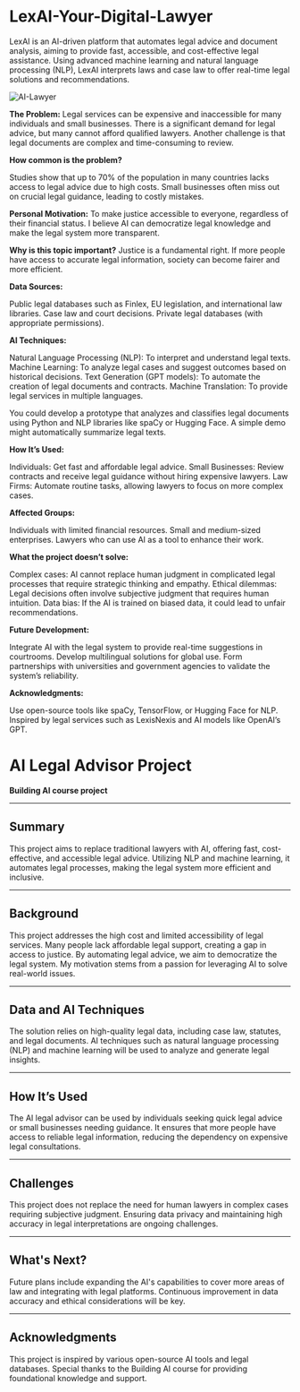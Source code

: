# LexAI-Your-Digital-Lawyer
LexAI is an AI-driven platform that automates legal advice and document analysis, aiming to provide fast, accessible, and cost-effective legal assistance. Using advanced machine learning and natural language processing (NLP), LexAI interprets laws and case law to offer real-time legal solutions and recommendations.

![AI-Lawyer](https://github.com/Fritz200/LexAI-Your-Digital-Lawyer/blob/main/DALL%C2%B7E%202024-11-28%2012.59.54%20-%20A%20futuristic%20office%20scene%20showing%20a%20lawyer's%20desk%20with%20a%20large%20AI%20interface%20taking%20over%20the%20role%20of%20a%20human%20lawyer.%20The%20AI%20is%20represented%20by%20a%20sleek%20h.jpeg)

**The Problem:**
Legal services can be expensive and inaccessible for many individuals and small businesses. There is a significant demand for legal advice, but many cannot afford qualified lawyers. Another challenge is that legal documents are complex and time-consuming to review.

**How common is the problem?**

Studies show that up to 70% of the population in many countries lacks access to legal advice due to high costs.
Small businesses often miss out on crucial legal guidance, leading to costly mistakes.

**Personal Motivation:**
To make justice accessible to everyone, regardless of their financial status. I believe AI can democratize legal knowledge and make the legal system more transparent.

**Why is this topic important?**
Justice is a fundamental right. If more people have access to accurate legal information, society can become fairer and more efficient.


**Data Sources:**

Public legal databases such as Finlex, EU legislation, and international law libraries.
Case law and court decisions.
Private legal databases (with appropriate permissions).

**AI Techniques:**

Natural Language Processing (NLP): To interpret and understand legal texts.
Machine Learning: To analyze legal cases and suggest outcomes based on historical decisions.
Text Generation (GPT models): To automate the creation of legal documents and contracts.
Machine Translation: To provide legal services in multiple languages.


You could develop a prototype that analyzes and classifies legal documents using Python and NLP libraries like spaCy or Hugging Face. A simple demo might automatically summarize legal texts.


**How It’s Used:**

Individuals: Get fast and affordable legal advice.
Small Businesses: Review contracts and receive legal guidance without hiring expensive lawyers.
Law Firms: Automate routine tasks, allowing lawyers to focus on more complex cases.

**Affected Groups:**

Individuals with limited financial resources.
Small and medium-sized enterprises.
Lawyers who can use AI as a tool to enhance their work.


**What the project doesn’t solve:**

Complex cases: AI cannot replace human judgment in complicated legal processes that require strategic thinking and empathy.
Ethical dilemmas: Legal decisions often involve subjective judgment that requires human intuition.
Data bias: If the AI is trained on biased data, it could lead to unfair recommendations.


**Future Development:**

Integrate AI with the legal system to provide real-time suggestions in courtrooms.
Develop multilingual solutions for global use.
Form partnerships with universities and government agencies to validate the system’s reliability.

**Acknowledgments:**

Use open-source tools like spaCy, TensorFlow, or Hugging Face for NLP.
Inspired by legal services such as LexisNexis and AI models like OpenAI’s GPT.

# AI Legal Advisor Project

**Building AI course project**

---

## Summary

This project aims to replace traditional lawyers with AI, offering fast, cost-effective, and accessible legal advice. Utilizing NLP and machine learning, it automates legal processes, making the legal system more efficient and inclusive.

---

## Background

This project addresses the high cost and limited accessibility of legal services. Many people lack affordable legal support, creating a gap in access to justice. By automating legal advice, we aim to democratize the legal system. My motivation stems from a passion for leveraging AI to solve real-world issues.

---

## Data and AI Techniques

The solution relies on high-quality legal data, including case law, statutes, and legal documents. AI techniques such as natural language processing (NLP) and machine learning will be used to analyze and generate legal insights.

---

## How It’s Used

The AI legal advisor can be used by individuals seeking quick legal advice or small businesses needing guidance. It ensures that more people have access to reliable legal information, reducing the dependency on expensive legal consultations.

---

## Challenges

This project does not replace the need for human lawyers in complex cases requiring subjective judgment. Ensuring data privacy and maintaining high accuracy in legal interpretations are ongoing challenges.

---

## What's Next?

Future plans include expanding the AI's capabilities to cover more areas of law and integrating with legal platforms. Continuous improvement in data accuracy and ethical considerations will be key.

---

## Acknowledgments

This project is inspired by various open-source AI tools and legal databases. Special thanks to the Building AI course for providing foundational knowledge and support.




